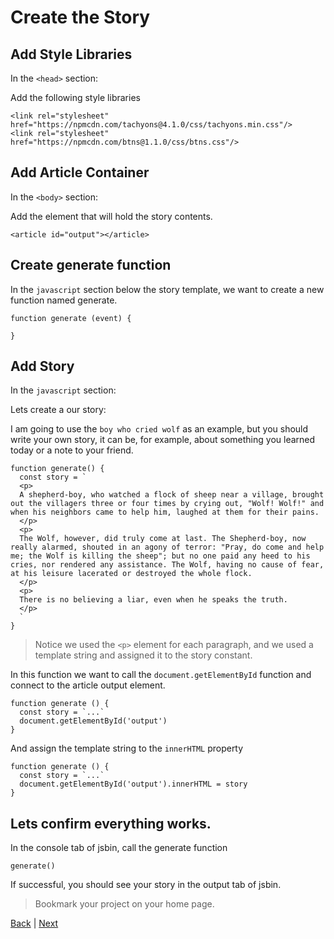 # Create the Story

## Add Style Libraries

In the `<head>` section:

Add the following style libraries

```
<link rel="stylesheet" href="https://npmcdn.com/tachyons@4.1.0/css/tachyons.min.css"/>
<link rel="stylesheet" href="https://npmcdn.com/btns@1.1.0/css/btns.css"/>
```

## Add Article Container

In the `<body>` section:

Add the element that will hold the story contents.

```
<article id="output"></article>
```

## Create generate function

In the `javascript` section below the story template, we want to create a new
function named generate.

```
function generate (event) {

}
```

## Add Story

In the `javascript` section:

Lets create a our story:

I am going to use the `boy who cried wolf` as an example, but you should write
your own story, it can be, for example,  about something you learned today or a note to your
friend.

```
function generate() {
  const story = `
  <p>
  A shepherd-boy, who watched a flock of sheep near a village, brought out the villagers three or four times by crying out, "Wolf! Wolf!" and when his neighbors came to help him, laughed at them for their pains.
  </p>
  <p>
  The Wolf, however, did truly come at last. The Shepherd-boy, now really alarmed, shouted in an agony of terror: "Pray, do come and help me; the Wolf is killing the sheep"; but no one paid any heed to his cries, nor rendered any assistance. The Wolf, having no cause of fear, at his leisure lacerated or destroyed the whole flock.
  </p>
  <p>
  There is no believing a liar, even when he speaks the truth.
  </p>
  `
}
```

> Notice we used the `<p>` element for each paragraph, and we used a template
string and assigned it to the story constant.


In this function we want to call the `document.getElementById` function and connect
to the article output element.

```
function generate () {
  const story = `...`
  document.getElementById('output')
}
```

And assign the template string to the `innerHTML` property

```
function generate () {
  const story = `...`
  document.getElementById('output').innerHTML = story
}

```

## Lets confirm everything works.

In the console tab of jsbin, call the generate function

```
generate()
```

If successful, you should see your story in the output tab of jsbin.

> Bookmark your project on your home page.

[Back](.) | [Next](2)
